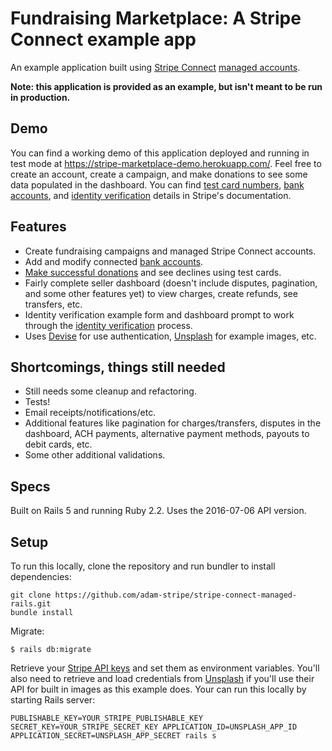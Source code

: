 # Fundraising Marketplace: A Stripe Connect example app

An example application built using [Stripe Connect](https://stripe.com/docs/connect) [managed accounts](https://stripe.com/docs/connect/managed-accounts). 

**Note: this application is provided as an example, but isn't meant to be run in production.**

## Demo
You can find a working demo of this application deployed and running in test mode at https://stripe-marketplace-demo.herokuapp.com/. Feel free to create an account, create a campaign, and make donations to see some data populated in the dashboard. You can find [test card numbers](https://stripe.com/docs/testing#cards), [bank accounts](https://stripe.com/docs/testing#managed-accounts), and [identity verification](https://stripe.com/docs/connect/testing) details in Stripe's documentation.

## Features
* Create fundraising campaigns and managed Stripe Connect accounts. 
* Add and modify connected [bank accounts](https://stripe.com/docs/api#account_create_bank_account). 
* [Make successful donations](https://stripe.com/docs/testing#cards) and see declines using test cards.
* Fairly complete seller dashboard (doesn't include disputes, pagination, and some other features yet) to view charges, create refunds, see transfers, etc. 
* Identity verification example form and dashboard prompt to work through the [identity verification](https://stripe.com/docs/connect/identity-verification) process. 
* Uses [Devise](https://github.com/plataformatec/devise) for use authentication, [Unsplash](https://unsplash.it/) for example images, etc. 

## Shortcomings, things still needed
* Still needs some cleanup and refactoring.
* Tests!
* Email receipts/notifications/etc.
* Additional features like pagination for charges/transfers, disputes in the dashboard, ACH payments, alternative payment methods, payouts to debit cards, etc. 
* Some other additional validations.


## Specs
Built on Rails 5 and running Ruby 2.2. Uses the 2016-07-06 API version.


## Setup
To run this locally, clone the repository and run bundler to install dependencies:

```
git clone https://github.com/adam-stripe/stripe-connect-managed-rails.git
bundle install
```

Migrate:

```
$ rails db:migrate
```

Retrieve your [Stripe API keys](https://dashboard.stripe.com/account/apikeys) and set them as environment variables. You'll also need to retrieve and load credentials from [Unsplash](https://unsplash.com/oauth/applications) if you'll use their API for built in images as this example does. Your can run this locally by starting Rails server:

```
PUBLISHABLE_KEY=YOUR_STRIPE_PUBLISHABLE_KEY SECRET_KEY=YOUR_STRIPE_SECRET_KEY APPLICATION_ID=UNSPLASH_APP_ID APPLICATION_SECRET=UNSPLASH_APP_SECRET rails s
```